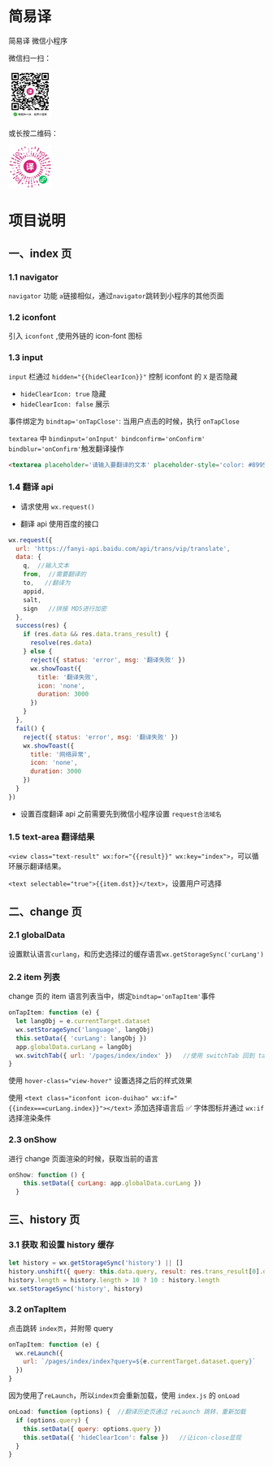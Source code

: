 # 简易译

简易译 微信小程序

微信扫一扫：

<div>
<img src="https://github.com/liva92/Frontend-interview/blob/master/images/QR2.jpg" alt="QR" style="zoom:33%;float=left" />
</div>

或长按二维码：

<div>
<img src="https://github.com/liva92/Frontend-interview/blob/master/images/QR.jpg" alt="QR" style="zoom:33%;float=left" />
</div>

# 项目说明

## 一、index 页

### 1.1 navigator

`navigator` 功能 `a`链接相似，通过`navigator`跳转到小程序的其他页面

### 1.2 iconfont

引入 `iconfont` ,使用外链的 icon-font 图标

### 1.3 input

`input` 栏通过 `hidden="{{hideClearIcon}}"` 控制 iconfont 的 `X` 是否隐藏

- `hideClearIcon: true` 隐藏
- `hideClearIcon: false` 展示

事件绑定为 `bindtap='onTapClose'`: 当用户点击的时候，执行 `onTapClose`

`textarea` 中 `bindinput='onInput' bindconfirm='onConfirm' bindblur='onConfirm'`触发翻译操作

```HTML
<textarea placeholder='请输入要翻译的文本' placeholder-style='color: #8995a1'  bindinput='onInput' bindconfirm='onConfirm' bindblur='onConfirm'  value="{{query}}"></textarea>
```

### 1.4 翻译 api

- 请求使用 `wx.request()`
  
- 翻译 api 使用百度的接口

```JavaScript
wx.request({
  url: 'https://fanyi-api.baidu.com/api/trans/vip/translate',
  data: {
    q,  //输入文本
    from,  //需要翻译的
    to,   //翻译为
    appid,
    salt,
    sign   //拼接 MD5进行加密
  },
  success(res) {
    if (res.data && res.data.trans_result) {
      resolve(res.data)
    } else {
      reject({ status: 'error', msg: '翻译失败' })
      wx.showToast({
        title: '翻译失败',
        icon: 'none',
        duration: 3000
      })
    }
  },
  fail() {
    reject({ status: 'error', msg: '翻译失败' })
    wx.showToast({
      title: '网络异常',
      icon: 'none',
      duration: 3000
    })
  }
})
```

- 设置百度翻译 api 之前需要先到微信小程序设置 `request合法域名`

### 1.5 text-area 翻译结果

`<view class="text-result" wx:for="{{result}}" wx:key="index">`，可以循环展示翻译结果。

`<text selectable="true">{{item.dst}}</text>`，设置用户可选择



## 二、change 页

### 2.1 globalData

设置默认语言`curlang`，和历史选择过的缓存语言`wx.getStorageSync('curLang')`

### 2.2 item 列表

change 页的 item 语言列表当中，绑定`bindtap='onTapItem'`事件

```JavaScript
onTapItem: function (e) {
  let langObj = e.currentTarget.dataset
  wx.setStorageSync('language', langObj)
  this.setData({ 'curLang': langObj })
  app.globalData.curLang = langObj
  wx.switchTab({ url: '/pages/index/index' })   //使用 switchTab 回到 tabBar
}
```

使用 `hover-class="view-hover"` 设置选择之后的样式效果

使用 `<text class="iconfont icon-duihao" wx:if="{{index===curLang.index}}"></text>` 添加选择语言后 ✅ 字体图标并通过 `wx:if` 选择渲染条件

### 2.3 onShow

进行 change 页面渲染的时候，获取当前的语言

```JavaScript
onShow: function () {
    this.setData({ curLang: app.globalData.curLang })
  }
```

## 三、history 页

### 3.1 获取 和设置 history 缓存

```JavaScript
let history = wx.getStorageSync('history') || []
history.unshift({ query: this.data.query, result: res.trans_result[0].dst })
history.length = history.length > 10 ? 10 : history.length
wx.setStorageSync('history', history)
```

### 3.2 onTapItem

点击跳转 `index页`，并附带 query

```JavaScript
onTapItem: function (e) {
  wx.reLaunch({
    url: `/pages/index/index?query=${e.currentTarget.dataset.query}`
  })
}
```

因为使用了`reLaunch`，所以`index页`会重新加载，使用 `index.js` 的 `onLoad`

```JavaScript
onLoad: function (options) {  //翻译历史页通过 reLaunch 跳转，重新加载
  if (options.query) {
    this.setData({ query: options.query })
    this.setData({ 'hideClearIcon': false })   //让icon-close显现
  }
}
```
